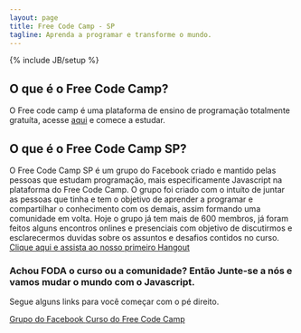 ```yaml
---
layout: page
title: Free Code Camp - SP
tagline: Aprenda a programar e transforme o mundo.
---
```

{% include JB/setup %}

## O que é o Free Code Camp?
O Free code camp  é uma plataforma de ensino de programação totalmente gratuíta, acesse <a href="https://www.freecodecamp.com/" target="_blank">aqui</a> e comece a estudar.


## O que é o Free Code Camp SP?
O Free Code Camp SP é um grupo do Facebook criado e mantido pelas pessoas que estudam programação, mais especificamente Javascript na plataforma do Free Code Camp. O grupo foi criado com o intuíto de juntar as pessoas que tinha e tem o objetivo de aprender a programar e compartilhar o conhecimento com os demais, assim formando uma comunidade em volta. Hoje o grupo já tem mais de 600 membros, já foram feitos alguns encontros onlines e presenciais com objetivo de discutirmos e esclarecermos duvidas sobre os assuntos e desafios contidos no curso. <a href="http://freecodecampsp.github.io/hangouts">Clique aqui e assista ao nosso primeiro Hangout</a>

### Achou FODA o curso ou a comunidade? Então Junte-se a nós e vamos mudar o mundo com o Javascript.

Segue alguns links para você começar com o pé direito.

<a href="https://www.facebook.com/groups/free.code.camp.sao.paulo/">
Grupo do Facebook
</a>
<a href="https://github.com/FreeCodeCampSp"> Curso do Free Code Camp</a>

